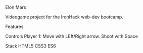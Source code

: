 Elon Mars

Videogame project for the IronHack web-dev bootcamp. 


Features


Controls
Player 1: Move with LEft/Right arrow. Shoot with Space

Stack
HTML5
CSS3
ES6

